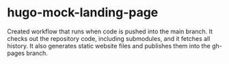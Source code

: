 # hugo-mock-landing-page

Created workflow that runs when code is pushed into the main branch. It checks out the repository code, including submodules, and it fetches all history. It also generates static website files and publishes them into the gh-pages branch.

